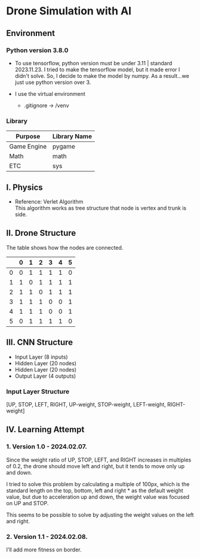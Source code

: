 # Drone Simulation with AI

## Environment

### Python version 3.8.0

- To use tensorflow, python version must be under 3.11 | standard 2023.11.23.
  I tried to make the tensorflow model, but it made error I didn't solve.
  So, I decide to make the model by numpy.
  As a result...we just use python version over 3.

- I use the virtual environment
  - .gitignore -> /venv

### Library

| Purpose     | Library Name |
| ----------- | ------------ |
| Game Engine | pygame       |
| Math        | math         |
| ETC         | sys          |


## I. Physics

- Reference: Verlet Algorithm
  <br> This algorithm works as tree structure that node is vertex and trunk is side.


## II. Drone Structure

  The table shows how the nodes are connected.

|     | 0   | 1   | 2   | 3   | 4   | 5   |
| --- | --- | --- | --- | --- | --- | --- |
| 0   | 0   | 1   | 1   | 1   | 1   | 0   |
| 1   | 1   | 0   | 1   | 1   | 1   | 1   |
| 2   | 1   | 1   | 0   | 1   | 1   | 1   |
| 3   | 1   | 1   | 1   | 0   | 0   | 1   |
| 4   | 1   | 1   | 1   | 0   | 0   | 1   |
| 5   | 0   | 1   | 1   | 1   | 1   | 0   |


## III. CNN Structure

- Input Layer (8 inputs)
- Hidden Layer (20 nodes)
- Hidden Layer (20 nodes)
- Output Layer (4 outputs)

### Input Layer Structure

[UP, STOP, LEFT, RIGHT, UP-weight, STOP-weight, LEFT-weight, RIGHT-weight]


## IV. Learning Attempt

### 1. Version 1.0 - 2024.02.07.

Since the weight ratio of UP, STOP, LEFT, and RIGHT increases in multiples of 0.2, 
the drone should move left and right, but it tends to move only up and down.

I tried to solve this problem by calculating a multiple of 100px, 
which is the standard length on the top, bottom, left and right * as the default weight value, 
but due to acceleration up and down, the weight value was focused on UP and STOP.

This seems to be possible to solve by adjusting the weight values ​​on the left and right.

### 2. Version 1.1 - 2024.02.08.

I'll add more fitness on border.
